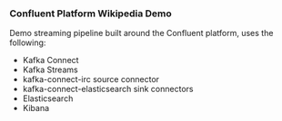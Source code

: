 ### Confluent Platform Wikipedia Demo
Demo streaming pipeline built around the Confluent platform, uses the following:

* Kafka Connect
* Kafka Streams
* kafka-connect-irc source connector
* kafka-connect-elasticsearch sink connectors
* Elasticsearch
* Kibana
